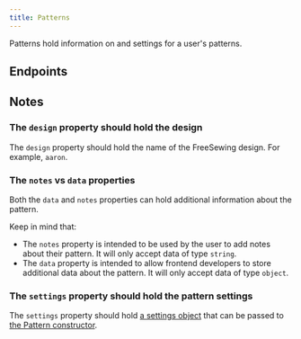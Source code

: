 ```yaml
---
title: Patterns
---
```


Patterns hold information on and settings for a user's patterns.

## Endpoints

<ReadMore />

## Notes

### The `design` property should hold the design

The `design` property should hold the name of the FreeSewing design.
For example, `aaron`.

### The `notes` vs `data` properties

Both the `data` and `notes` properties can hold additional information about
the pattern.  

Keep in mind that:
- The `notes` property is intended to be used by the user to add notes about
  their pattern. It will only accept data of type `string`.
- The `data` property is intended to allow frontend developers to store
  additional data about the pattern. It will only accept data of type `object`.

### The `settings` property should hold the pattern settings

The `settings` property should hold [a settings object](/reference/settings)
that can be passed to [the Pattern
constructor](/reference/api/pattern#creating-a-pattern).
